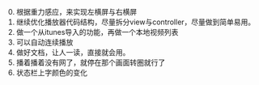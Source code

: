 0. 根据重力感应，来实现左横屏与右横屏
1. 继续优化播放器代码结构，尽量拆分view与controller，尽量做到简单易用。
2. 做一个从itunes导入的功能，再做一个本地视频列表
3. 可以自动连续播放
4. 做好文档，让人一读，直接就会用。
5. 播着播着没有网了，就停在那个画面转圏就行了
6. 状态栏上字颜色的变化